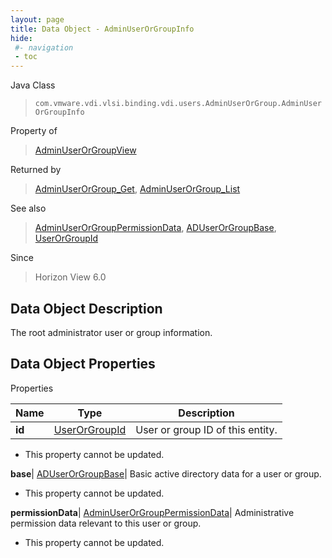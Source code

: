 ```yaml
---
layout: page
title: Data Object - AdminUserOrGroupInfo
hide:
 #- navigation
 - toc
---
```






Java Class  
> `com.vmware.vdi.vlsi.binding.vdi.users.AdminUserOrGroup.AdminUserOrGroupInfo`

Property of  
> [AdminUserOrGroupView](vdi.users.AdminUserOrGroup.AdminUserOrGroupView.md#field_detail)

Returned by  
> [AdminUserOrGroup_Get](vdi.users.AdminUserOrGroup.md#get), [AdminUserOrGroup_List](vdi.users.AdminUserOrGroup.md#list)

See also  
> [AdminUserOrGroupPermissionData](vdi.users.AdminUserOrGroup.AdminUserOrGroupPermissionData.md), [ADUserOrGroupBase](vdi.users.ADUserOrGroup.ADUserOrGroupBase.md), [UserOrGroupId](vdi.entity.UserOrGroupId.md)

Since  
> Horizon View 6.0


## Data Object Description 

The root administrator user or group information. 

## Data Object Properties

Properties

Name |  Type |  Description   
---|---|---  
**id**| [UserOrGroupId](vdi.entity.UserOrGroupId.md)|  User or group ID of this entity.   


* This property cannot be updated.

  
**base**| [ADUserOrGroupBase](vdi.users.ADUserOrGroup.ADUserOrGroupBase.md)|  Basic active directory data for a user or group.   


* This property cannot be updated.

  
**permissionData**| [AdminUserOrGroupPermissionData](vdi.users.AdminUserOrGroup.AdminUserOrGroupPermissionData.md)|  Administrative permission data relevant to this user or group.   


* This property cannot be updated.

  
  
  
   
  
  
